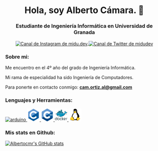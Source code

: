<h1 align="center">Hola, soy Alberto Cámara. 👋</h1>
<h3 align="center">Estudiante de Ingeniería Informática en Universidad de Granada</h3>


<p align="center">
  <span style="width: 8px;"> </span>
  <a href="https://instagram.com/sralbertiyo" target="blank">
    <img align="center" src="https://upload.wikimedia.org/wikipedia/commons/e/e7/Instagram_logo_2016.svg" alt="Canal de Instagram de midu.dev" height="23px" width="23px" />
  </a>
  <span style="width: 8px;"> </span>
  <a href="https://twitter.com/AlbertoCamara_" target="blank">
    <img align="center" src="https://upload.wikimedia.org/wikipedia/commons/thumb/6/6f/Logo_of_Twitter.svg/2491px-Logo_of_Twitter.svg.png" alt="Canal de Twitter de midudev" height="23px" width="28px" />
  </a>
</p>

<h3 align="left"> Sobre mi:</h3>
Me encuentro en el 4º año del grado de Ingeniería Informática.

Mi rama de especialidad ha sido Ingeniería de Computadores.

Para ponerte en contacto conmigo: **cam.ortiz.al@gmail.com**


<h3 align="left">Lenguajes y Herramientas:</h3>
<p align="left"> <a href="https://www.arduino.cc/" target="_blank" rel="noreferrer"> <img src="https://cdn.worldvectorlogo.com/logos/arduino-1.svg" alt="arduino" width="40" height="40"/> </a> <a href="https://www.cprogramming.com/" target="_blank" rel="noreferrer"> <img src="https://raw.githubusercontent.com/devicons/devicon/master/icons/c/c-original.svg" alt="c" width="40" height="40"/> </a> <a href="https://www.w3schools.com/cpp/" target="_blank" rel="noreferrer"> <img src="https://raw.githubusercontent.com/devicons/devicon/master/icons/cplusplus/cplusplus-original.svg" alt="cplusplus" width="40" height="40"/> </a> <a href="https://www.docker.com/" target="_blank" rel="noreferrer"> <img src="https://raw.githubusercontent.com/devicons/devicon/master/icons/docker/docker-original-wordmark.svg" alt="docker" width="40" height="40"/> </a> <a href="https://www.linux.org/" target="_blank" rel="noreferrer"> <img src="https://raw.githubusercontent.com/devicons/devicon/master/icons/linux/linux-original.svg" alt="linux" width="40" height="40"/> </a> </p>

<h3 align="left"> Mis stats en Github: </h3>

[![Albertocmr's GitHub stats](https://github-readme-stats.vercel.app/api?username=albertocmr&show_icons=true&theme=radical)](https://github.com/anuraghazra/github-readme-stats)

